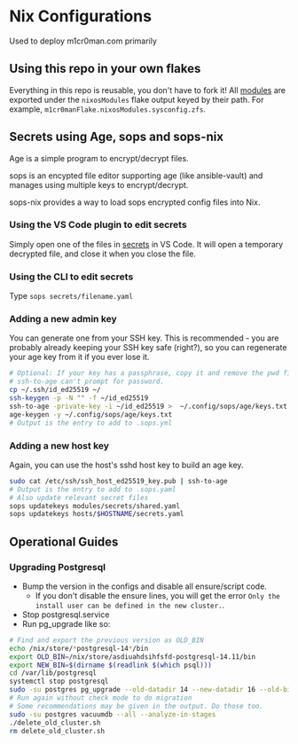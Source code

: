 # Nix Configurations

Used to deploy m1cr0man.com primarily

## Using this repo in your own flakes

Everything in this repo is reusable, you don't have to fork
it! All [modules](./modules) are exported under the `nixosModules`
flake output keyed by their path.
For example, `m1cr0manFlake.nixosModules.sysconfig.zfs`.

## Secrets using Age, sops and sops-nix

Age is a simple program to encrypt/decrypt files.

sops is an encypted file editor supporting age (like ansible-vault)
and manages using multiple keys to encrypt/decrypt.

sops-nix provides a way to load sops encrypted config
files into Nix.

### Using the VS Code plugin to edit secrets

Simply open one of the files in [secrets](./secrets) in VS Code.
It will open a temporary decrypted file, and close it when you
close the file.

### Using the CLI to edit secrets

Type `sops secrets/filename.yaml`

### Adding a new admin key

You can generate one from your SSH key.
This is recommended - you are probably already
keeping your SSH key safe (right?), so you can regenerate
your age key from it if you ever lose it.

```bash
# Optional: If your key has a passphrase, copy it and remove the pwd first
# ssh-to-age can't prompt for password.
cp ~/.ssh/id_ed25519 ~/
ssh-keygen -p -N "" -f ~/id_ed25519
ssh-to-age -private-key -i ~/id_ed25519 >  ~/.config/sops/age/keys.txt
age-keygen -y ~/.config/sops/age/keys.txt
# Output is the entry to add to .sops.yml
```

### Adding a new host key

Again, you can use the host's sshd host key to build
an age key.

```bash
sudo cat /etc/ssh/ssh_host_ed25519_key.pub | ssh-to-age
# Output is the entry to add to .sops.yaml
# Also update relevant secret files
sops updatekeys modules/secrets/shared.yaml
sops updatekeys hosts/$HOSTNAME/secrets.yaml
```

## Operational Guides

### Upgrading Postgresql

- Bump the version in the configs and disable all ensure/script code.
  - If you don't disable the ensure lines, you will get the error
    `Only the install user can be defined in the new cluster.`.
- Stop postgresql.service
- Run pg_upgrade like so:

```bash
# Find and export the previous version as OLD_BIN
echo /nix/store/*postgresql-14*/bin
export OLD_BIN=/nix/store/asdiuahdsihfsfd-postgresql-14.11/bin
export NEW_BIN=$(dirname $(readlink $(which psql)))
cd /var/lib/postgresql
systemctl stop postgresql
sudo -su postgres pg_upgrade --old-datadir 14 --new-datadir 16 --old-bindir $OLD_BIN --new-bindir $NEW_BIN --check
# Run again without check mode to do migration
# Some recommendations may be given in the output. Do those too.
sudo -su postgres vacuumdb --all --analyze-in-stages
./delete_old_cluster.sh
rm delete_old_cluster.sh
```
